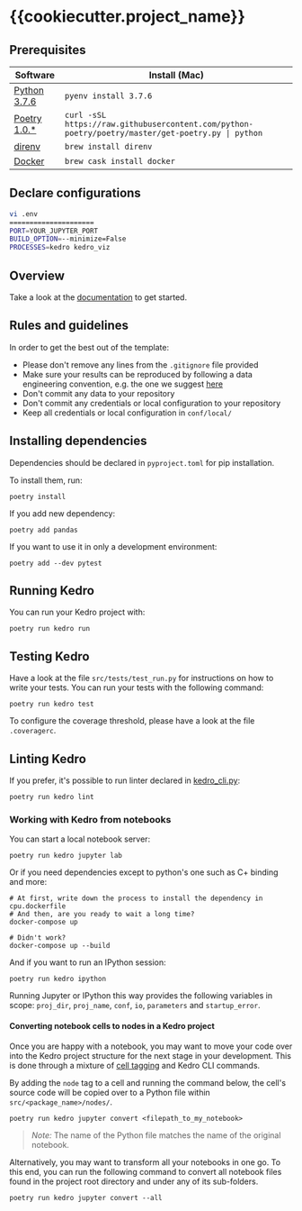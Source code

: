 # {{cookiecutter.project_name}}

## Prerequisites
| Software                 | Install (Mac)              |
|--------------------------|----------------------------|
| [Python 3.7.6][python]   | `pyenv install 3.7.6`      |
| [Poetry 1.0.*][poetry]   | `curl -sSL https://raw.githubusercontent.com/python-poetry/poetry/master/get-poetry.py \| python`|
| [direnv][direnv]         | `brew install direnv`      |
| [Docker][docker]         | `brew cask install docker` |

[python]: https://www.python.org/downloads/release/python-376/
[poetry]: https://python-poetry.org/
[direnv]: https://direnv.net/
[docker]: https://docs.docker.com/docker-for-mac/

## Declare configurations
```bash
vi .env
=====================
PORT=YOUR_JUPYTER_PORT
BUILD_OPTION=--minimize=False
PROCESSES=kedro kedro_viz
```

## Overview

Take a look at the [documentation](https://kedro.readthedocs.io) to get started.

## Rules and guidelines

In order to get the best out of the template:
 * Please don't remove any lines from the `.gitignore` file provided
 * Make sure your results can be reproduced by following a data engineering convention, e.g. the one we suggest [here](https://kedro.readthedocs.io/en/latest/06_resources/01_faq.html#what-is-data-engineering-convention)
 * Don't commit any data to your repository
 * Don't commit any credentials or local configuration to your repository
 * Keep all credentials or local configuration in `conf/local/`

## Installing dependencies

Dependencies should be declared in `pyproject.toml` for pip installation.

To install them, run:

```
poetry install
```

If you add new dependency:

```
poetry add pandas
```

If you want to use it in only a development environment:

```
poetry add --dev pytest
```

## Running Kedro

You can run your Kedro project with:

```
poetry run kedro run
```

## Testing Kedro

Have a look at the file `src/tests/test_run.py` for instructions on how to write your tests. You can run your tests with the following command:

```
poetry run kedro test
```

To configure the coverage threshold, please have a look at the file `.coveragerc`.

## Linting Kedro

If you prefer, it's possible to run linter declared in [kedro_cli.py](https://github.com/{{cookiecutter.github_user_name}}/{{cookiecutter.project_name}}/blob/master/kedro_cli.py):

```
poetry run kedro lint
```

### Working with Kedro from notebooks

You can start a local notebook server:

```
poetry run kedro jupyter lab
```

Or if you need dependencies except to python's one such as C+ binding and more:

```
# At first, write down the process to install the dependency in cpu.dockerfile
# And then, are you ready to wait a long time?
docker-compose up

# Didn't work?
docker-compose up --build
```

And if you want to run an IPython session:

```
poetry run kedro ipython
```

Running Jupyter or IPython this way provides the following variables in
scope: `proj_dir`, `proj_name`, `conf`, `io`, `parameters` and `startup_error`.

#### Converting notebook cells to nodes in a Kedro project

Once you are happy with a notebook, you may want to move your code over into the Kedro project structure for the next stage in your development. This is done through a mixture of [cell tagging](https://jupyter-notebook.readthedocs.io/en/stable/changelog.html#cell-tags) and Kedro CLI commands.

By adding the `node` tag to a cell and running the command below, the cell's source code will be copied over to a Python file within `src/<package_name>/nodes/`.
```
poetry run kedro jupyter convert <filepath_to_my_notebook>
```
> *Note:* The name of the Python file matches the name of the original notebook.

Alternatively, you may want to transform all your notebooks in one go. To this end, you can run the following command to convert all notebook files found in the project root directory and under any of its sub-folders.
```
poetry run kedro jupyter convert --all
```

